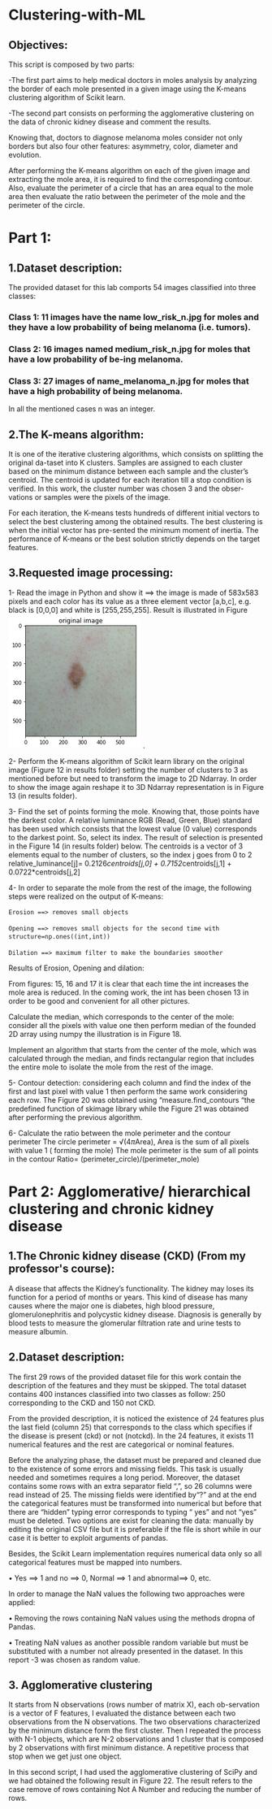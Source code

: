 # Clustering-with-ML 
## Objectives: 
This script is composed by two parts: 

-The first part aims to help medical doctors in moles analysis by analyzing the border of each mole presented in a given image using the K-means clustering algorithm of Scikit learn. 

-The second part consists on performing the agglomerative clustering on the data of chronic kidney disease and comment the results. 

Knowing that, doctors to diagnose melanoma moles consider not only borders but also four other features: asymmetry, color, diameter and evolution. 

After performing the K-means algorithm on each of the given image and extracting the mole area, it is required to find the corresponding contour. Also, evaluate the perimeter of a circle that has an area equal to the mole area then evaluate the ratio between the perimeter of the mole and the perimeter of the circle. 
# Part 1: 
## 1.Dataset description: 
The provided dataset for this lab comports 54 images classified into three classes:
### Class 1: 11 images have the name low_risk_n.jpg for moles and they have a low probability of being melanoma (i.e. tumors).
### Class 2:  16 images named medium_risk_n.jpg for moles that have a low probability of be-ing melanoma.
### Class 3: 27 images of name_melanoma_n.jpg for moles that have a high probability of being melanoma.
In all the mentioned cases n was an integer. 
## 2.The K-means algorithm:
It is one of the iterative clustering algorithms, which consists on splitting the original da-taset into K clusters. Samples are assigned to each cluster based on the minimum distance between each sample and the cluster’s centroid. The centroid is updated for each iteration till a stop condition is verified. In this work, the cluster number was chosen 3 and the obser-vations or samples were the pixels of the image. 

For each iteration, the K-means tests hundreds of different initial vectors to select the best clustering among the obtained results. The best clustering is when the initial vector has pre-sented the minimum moment of inertia. The performance of K-means or the best solution strictly depends on the target features. 

## 3.Requested image processing:
1- Read the image in Python and show it ==> the image is made of 583x583 pixels and each color has its value as a three element vector [a,b,c], e.g. black is [0,0,0] and white is [255,255,255]. Result is illustrated in Figure ![alt text](https://github.com/BaddyMAK/Clustering-with-ML/blob/main/results/Figure%2012%20original.png) .

2- Perform the K-means algorithm of Scikit learn library on the original image (Figure 12 in results folder) setting the number of clusters to 3 as mentioned before but need to transform the image to 2D Ndarray. In order to show the image again reshape it to 3D Ndarray representation is in Figure 13 (in results folder).

3- Find the set of points forming the mole. Knowing that, those points have the darkest color. A relative luminance RGB (Read, Green, Blue) standard has been used which consists that the lowest value (0 value) corresponds to the darkest point. So, select its index. The result of selection is presented in the Figure 14 (in results folder) below.
The centroids is a vector of 3 elements equal to the number of clusters, so the index j goes from 0 to 2
relative_luminance[j]= 0.2126*centroids[j,0] + 0.7152*centroids[j,1] + 0.0722*centroids[j,2]

4- In order to separate the mole from the rest of the image, the following steps were realized on the output of K-means:

	Erosion ==> removes small objects
	
	Opening ==> removes small objects for the second time with structure=np.ones((int,int))
	
	Dilation ==> maximum filter to make the boundaries smoother 
  
Results of Erosion, Opening and dilation:

From figures: 15, 16 and 17 it is clear that each time the int increases the mole area is reduced. In the coming work, the int has been chosen 13 in order to be good and convenient for all other pictures.

Calculate the median, which corresponds to the center of the mole: consider all the pixels with value one then perform median of the founded 2D array using numpy the illustration is in Figure 18.

Implement an algorithm that starts from the center of the mole, which was calculated through the median, and finds rectangular region that includes the entire mole to isolate the mole from the rest of the image.

5- Contour detection: considering each column and find the index of the first and last pixel with value 1 then perform the same work considering each row. 
The Figure 20 was obtained using “measure.find_contours “the predefined function of skimage library while the Figure 21 was obtained after performing the previous algorithm.

6- Calculate the ratio between the mole perimeter and the contour perimeter 
The circle perimeter = √(4*π*Area), Area is the sum of all pixels with value 1 ( forming the mole)
The mole perimeter is the sum of all points in the contour
Ratio=  (perimeter_circle)/(perimeter_mole)

# Part 2: Agglomerative/ hierarchical clustering and chronic kidney disease 
## 1.The Chronic kidney disease (CKD) (From my professor's course):
A disease that affects the Kidney’s functionality. The kidney may loses its function for a period of months or years. This kind of disease has many causes where the major one is diabetes, high blood pressure, glomerulonephritis and polycystic kidney disease. Diagnosis is generally by blood tests to measure the glomerular filtration rate and urine tests to measure albumin.
## 2.Dataset description:
The first 29 rows of the provided dataset file for this work contain the description of the features and they must be skipped. The total dataset contains 400 instances classified into two classes as follow: 250 corresponding to the CKD and 150 not CKD.

From the provided description, it is noticed the existence of 24 features plus the last field (column 25) that corresponds to the class which specifies if the disease is present (ckd) or not (notckd). In the 24 features, it exists 11 numerical features and the rest are categorical or nominal features. 

Before the analyzing phase, the dataset must be prepared and cleaned due to the existence of some errors and missing fields. This task is usually needed and sometimes requires a long period. Moreover, the dataset contains some rows with an extra separator field “,”, so 26 columns were read instead of 25. The missing fields were identified by“?” and at the end the categorical features must be transformed into numerical but before that there are “hidden” typing error corresponds to typing “ yes” and not “yes” must be deleted.
Two options are exist for cleaning the data: manually by editing the original CSV file but it is preferable if the file is short while in our case it is better to exploit arguments of pandas.

Besides, the Scikit Learn implementation requires numerical data only so all categorical features must be mapped into numbers.

•	Yes ==> 1 and no ==> 0, Normal ==> 1 and abnormal==> 0, etc.

In order to manage the NaN values the following two approaches were applied:

•	Removing the rows containing NaN values using the methods dropna of Pandas. 

•	Treating NaN values as another possible random variable but must be substituted with a number not already presented in the dataset. In this report -3 was chosen as random value.

## 3. Agglomerative clustering
It starts from N observations (rows number of matrix X), each ob-servation is a vector of F features, I evaluated the distance between each two observations from the N observations. The two observations characterized by the minimum distance form the first cluster. Then I repeated the process with N-1 objects, which are N-2 observations and 1 cluster that is composed by 2 observations with first minimum distance. A repetitive process that stop when we get just one object.

In this second script, I had used the agglomerative clustering of SciPy and we had obtained the following result in Figure 22. The result refers to the case remove of rows containing Not A Number and reducing the number of rows.










